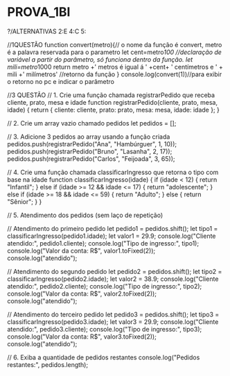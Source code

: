 # PROVA_1BI

?/ALTERNATIVAS 2:E  4:C 5:

//1QUESTÃO
function convert(metro){// o nome da função é convert, metro é a palavra reservada para o parametro
  let cent=metro*100 //declaração de variável a partir do parâmetro, só funciona dentro da função.
  let mili=metro*1000
  return  metro +' metros é igual á ' +cent+ ' centímetros e ' + mili +' milímetros' //retorno da função
}
console.log(convert(1))//para exibir o retorno no pc e indicar o parâmetro

//3 QUESTÃO
// 1. Crie uma função chamada registrarPedido que receba cliente, prato, mesa e idade
function registrarPedido(cliente, prato, mesa, idade) {
  return {
    cliente: cliente,
    prato: prato,
    mesa: mesa,
    idade: idade
  };
}

// 2. Crie um array vazio chamado pedidos
let pedidos = [];

// 3. Adicione 3 pedidos ao array usando a função criada
pedidos.push(registrarPedido("Ana", "Hambúrguer", 1, 10));
pedidos.push(registrarPedido("Bruno", "Lasanha", 2, 17));
pedidos.push(registrarPedido("Carlos", "Feijoada", 3, 65));

// 4. Crie uma função chamada classificarIngresso que retorna o tipo com base na idade
function classificarIngresso(idade) {
  if (idade < 12) {
    return "Infantil";
  } else if (idade >= 12 && idade <= 17) {
    return "adolescente";
  } else if (idade >= 18 && idade <= 59) {
    return "Adulto";
  } else {
    return "Sênior";
  }
}

// 5. Atendimento dos pedidos (sem laço de repetição)

// Atendimento do primeiro pedido
let pedido1 = pedidos.shift();
let tipo1 = classificarIngresso(pedido1.idade);
let valor1 = 29.9;
console.log("Cliente atendido:", pedido1.cliente);
console.log("Tipo de ingresso:", tipo1);
console.log("Valor da conta: R$", valor1.toFixed(2));
console.log("atendido");

// Atendimento do segundo pedido
let pedido2 = pedidos.shift();
let tipo2 = classificarIngresso(pedido2.idade);
let valor2 = 38.9;
console.log("Cliente atendido:", pedido2.cliente);
console.log("Tipo de ingresso:", tipo2);
console.log("Valor da conta: R$", valor2.toFixed(2));
console.log("atendido");

// Atendimento do terceiro pedido
let pedido3 = pedidos.shift();
let tipo3 = classificarIngresso(pedido3.idade);
let valor3 = 29.9;
console.log("Cliente atendido:", pedido3.cliente);
console.log("Tipo de ingresso:", tipo3);
console.log("Valor da conta: R$", valor3.toFixed(2));
console.log("atendido");

// 6. Exiba a quantidade de pedidos restantes
console.log("Pedidos restantes:", pedidos.length);

